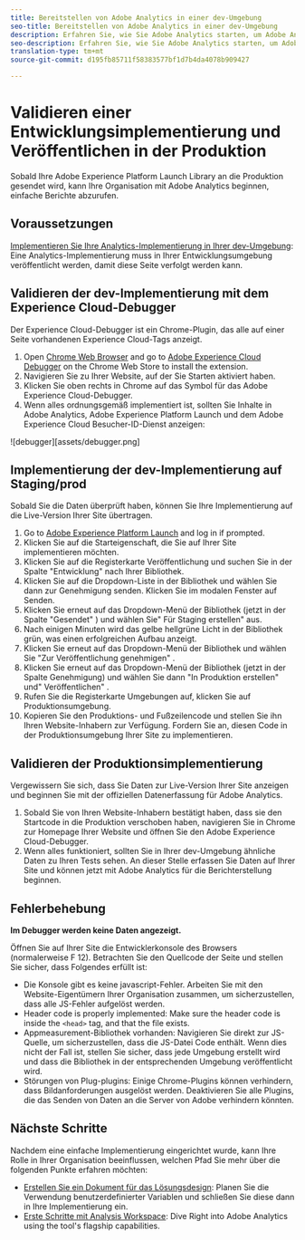 ```yaml
---
title: Bereitstellen von Adobe Analytics in einer dev-Umgebung
seo-title: Bereitstellen von Adobe Analytics in einer dev-Umgebung
description: Erfahren Sie, wie Sie Adobe Analytics starten, um Adobe Analytics in Ihrer Entwicklungsumgebung bereitzustellen.
seo-description: Erfahren Sie, wie Sie Adobe Analytics starten, um Adobe Analytics in Ihrer Entwicklungsumgebung bereitzustellen.
translation-type: tm+mt
source-git-commit: d195fb85711f58383577bf1d7b4da4078b909427

---
```



# Validieren einer Entwicklungsimplementierung und Veröffentlichen in der Produktion

Sobald Ihre Adobe Experience Platform Launch Library an die Produktion gesendet wird, kann Ihre Organisation mit Adobe Analytics beginnen, einfache Berichte abzurufen.

## Voraussetzungen

[Implementieren Sie Ihre Analytics-Implementierung in Ihrer dev-Umgebung](deploy-dev.md): Eine Analytics-Implementierung muss in Ihrer Entwicklungsumgebung veröffentlicht werden, damit diese Seite verfolgt werden kann.

## Validieren der dev-Implementierung mit dem Experience Cloud-Debugger

Der Experience Cloud-Debugger ist ein Chrome-Plugin, das alle auf einer Seite vorhandenen Experience Cloud-Tags anzeigt.

1. Open [Chrome Web Browser](https://www.google.com/chrome/) and go to [Adobe Experience Cloud Debugger](https://chrome.google.com/webstore/detail/adobe-experience-cloud-de/ocdmogmohccmeicdhlhhgepeaijenapj) on the Chrome Web Store to install the extension.
2. Navigieren Sie zu Ihrer Website, auf der Sie Starten aktiviert haben.
3. Klicken Sie oben rechts in Chrome auf das Symbol für das Adobe Experience Cloud-Debugger.
4. Wenn alles ordnungsgemäß implementiert ist, sollten Sie Inhalte in Adobe Analytics, Adobe Experience Platform Launch und dem Adobe Experience Cloud Besucher-ID-Dienst anzeigen:

![debugger][assets/debugger.png]

## Implementierung der dev-Implementierung auf Staging/prod

Sobald Sie die Daten überprüft haben, können Sie Ihre Implementierung auf die Live-Version Ihrer Site übertragen.

1. Go to [Adobe Experience Platform Launch](https://launch.adobe.com) and log in if prompted.
2. Klicken Sie auf die Starteigenschaft, die Sie auf Ihrer Site implementieren möchten.
3. Klicken Sie auf die Registerkarte Veröffentlichung und suchen Sie in der Spalte "Entwicklung" nach Ihrer Bibliothek.
4. Klicken Sie auf die Dropdown-Liste in der Bibliothek und wählen Sie dann zur Genehmigung senden. Klicken Sie im modalen Fenster auf Senden.
5. Klicken Sie erneut auf das Dropdown-Menü der Bibliothek (jetzt in der Spalte "Gesendet" ) und wählen Sie" Für Staging erstellen" aus.
6. Nach einigen Minuten wird das gelbe hellgrüne Licht in der Bibliothek grün, was einen erfolgreichen Aufbau anzeigt.
7. Klicken Sie erneut auf das Dropdown-Menü der Bibliothek und wählen Sie "Zur Veröffentlichung genehmigen" .
8. Klicken Sie erneut auf das Dropdown-Menü der Bibliothek (jetzt in der Spalte Genehmigung) und wählen Sie dann "In Produktion erstellen" und" Veröffentlichen" .
9. Rufen Sie die Registerkarte Umgebungen auf, klicken Sie auf Produktionsumgebung.
10. Kopieren Sie den Produktions- und Fußzeilencode und stellen Sie ihn Ihren Website-Inhabern zur Verfügung. Fordern Sie an, diesen Code in der Produktionsumgebung Ihrer Site zu implementieren.

## Validieren der Produktionsimplementierung

Vergewissern Sie sich, dass Sie Daten zur Live-Version Ihrer Site anzeigen und beginnen Sie mit der offiziellen Datenerfassung für Adobe Analytics.

1. Sobald Sie von Ihren Website-Inhabern bestätigt haben, dass sie den Startcode in die Produktion verschoben haben, navigieren Sie in Chrome zur Homepage Ihrer Website und öffnen Sie den Adobe Experience Cloud-Debugger.
2. Wenn alles funktioniert, sollten Sie in Ihrer dev-Umgebung ähnliche Daten zu Ihren Tests sehen. An dieser Stelle erfassen Sie Daten auf Ihrer Site und können jetzt mit Adobe Analytics für die Berichterstellung beginnen.

## Fehlerbehebung 

**Im Debugger werden keine Daten angezeigt.**

Öffnen Sie auf Ihrer Site die Entwicklerkonsole des Browsers (normalerweise F 12). Betrachten Sie den Quellcode der Seite und stellen Sie sicher, dass Folgendes erfüllt ist:

* Die Konsole gibt es keine javascript-Fehler. Arbeiten Sie mit den Website-Eigentümern Ihrer Organisation zusammen, um sicherzustellen, dass alle JS-Fehler aufgelöst werden.
* Header code is properly implemented: Make sure the header code is inside the `<head>` tag, and that the file exists.
* Appmeasurement-Bibliothek vorhanden: Navigieren Sie direkt zur JS-Quelle, um sicherzustellen, dass die JS-Datei Code enthält. Wenn dies nicht der Fall ist, stellen Sie sicher, dass jede Umgebung erstellt wird und dass die Bibliothek in der entsprechenden Umgebung veröffentlicht wird.
* Störungen von Plug-plugins: Einige Chrome-Plugins können verhindern, dass Bildanforderungen ausgelöst werden. Deaktivieren Sie alle Plugins, die das Senden von Daten an die Server von Adobe verhindern könnten.

## Nächste Schritte

Nachdem eine einfache Implementierung eingerichtet wurde, kann Ihre Rolle in Ihrer Organisation beeinflussen, welchen Pfad Sie mehr über die folgenden Punkte erfahren möchten:

* [Erstellen Sie ein Dokument für das Lösungsdesign](../prepare/solution-design.md): Planen Sie die Verwendung benutzerdefinierter Variablen und schließen Sie diese dann in Ihre Implementierung ein.
* [Erste Schritte mit Analysis Workspace](../../analyze/analysis-workspace/home.md): Dive Right into Adobe Analytics using the tool's flagship capabilities.
